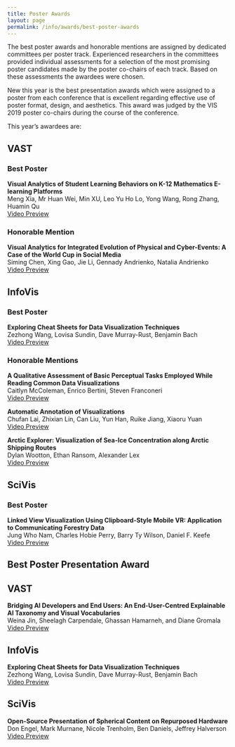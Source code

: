 ```yaml
---
title: Poster Awards
layout: page
permalink: /info/awards/best-poster-awards
---
```

The best poster awards and honorable mentions are assigned by dedicated committees per poster track. Experienced researchers in the committees provided individual assessments for a selection of the most promising poster candidates made by the poster co-chairs of each track. Based on these assessments the awardees were chosen.  

New this year is the best presentation awards which were assigned to a poster from each conference that is excellent regarding effective use of poster format, design, and aesthetics. This award was judged by the VIS 2019 poster co-chairs during the course of the conference.


This year’s awardees are:

## VAST

### Best Poster 

**Visual Analytics of Student Learning Behaviors on K-12 Mathematics E-learning Platforms**
<br/>
Meng Xia, Mr Huan Wei, Min XU, Leo Yu Ho Lo, Yong Wang, Rong Zhang, Huamin Qu
<br>[Video Preview](https://vimeo.com/361165889)

### Honorable Mention

**Visual Analytics for Integrated Evolution of Physical and Cyber-Events: A Case of the World Cup in Social Media**
<br/>
Siming Chen, Xing Gao, Jie Li, Gennady Andrienko, Natalia Andrienko
<br>[Video Preview](https://vimeo.com/361162892)

## InfoVis

### Best Poster

**Exploring Cheat Sheets for Data Visualization Techniques**
<br/>
Zezhong Wang, Lovisa Sundin, Dave Murray-Rust, Benjamin Bach
<br>[Video Preview](https://vimeo.com/361160398)

### Honorable Mentions

**A Qualitative Assessment of Basic Perceptual Tasks Employed While Reading Common Data Visualizations**
<br/>
Caitlyn McColeman, Enrico Bertini, Steven Franconeri
<br>[Video Preview](https://vimeo.com/361165993)

**Automatic Annotation of Visualizations**
<br/>
Chufan Lai, Zhixian Lin, Can Liu, Yun Han, Ruike Jiang, Xiaoru Yuan 
<br>[Video Preview](https://vimeo.com/361162531)

**Arctic Explorer: Visualization of Sea-Ice Concentration along Arctic Shipping Routes**
<br/>
Dylan Wootton, Ethan Ransom, Alexander Lex
<br>[Video Preview](https://vimeo.com/361165729)

## SciVis

### Best Poster 

**Linked View Visualization Using Clipboard-Style Mobile VR: Application to Communicating Forestry Data**
<br/>
Jung Who Nam, Charles Hobie Perry, Barry Ty Wilson, Daniel F. Keefe 
<br>[Video Preview](https://vimeo.com/361162150)

## Best Poster Presentation Award

## VAST

**Bridging AI Developers and End Users: An End-User-Centred Explainable AI Taxonomy and Visual Vocabularies**
<br/>
Weina Jin, Sheelagh Carpendale, Ghassan Hamarneh, and Diane Gromala
<br>[Video Preview](https://vimeo.com/361161864)

## InfoVis

**Exploring Cheat Sheets for Data Visualization Techniques**
<br/>
Zezhong Wang, Lovisa Sundin, Dave Murray-Rust, Benjamin Bach
<br>[Video Preview](https://vimeo.com/361160398)

## SciVis
**Open-Source Presentation of Spherical Content on Repurposed Hardware**
<br/>
Don Engel, Mark Murnane, Nicole Trenholm, Ben Daniels, Jeffrey Halverson
<br>[Video Preview](https://vimeo.com/361161486)
